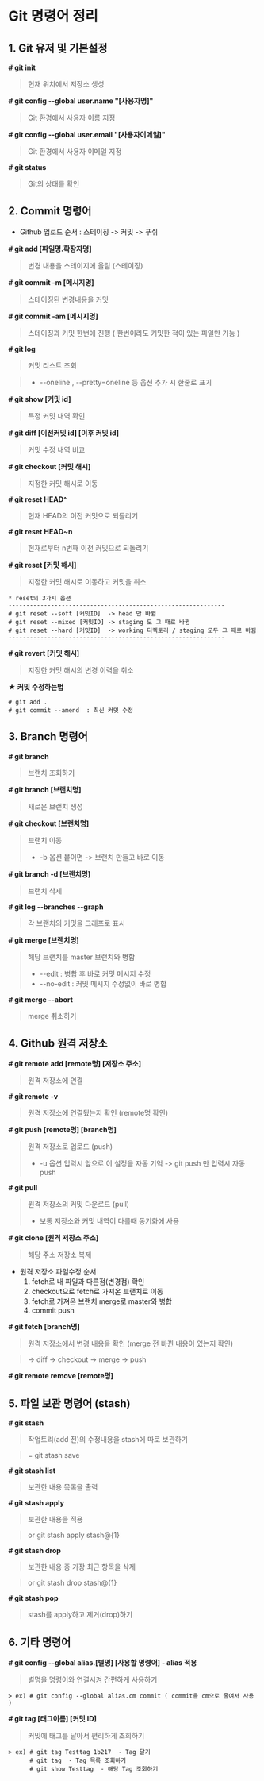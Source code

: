 # Git 명령어 정리

## 1. Git 유저 및 기본설정

**# git init**
> 현재 위치에서 저장소 생성

**# git config --global user.name "[사용자명]"**
> Git 환경에서 사용자 이름 지정

**# git config --global user.email "[사용자이메일]"**
> Git 환경에서 사용자 이메일 지정

**# git status**
> Git의 상태를 확인


## 2. Commit 명령어

* Github 업로드 순서 : 스테이징 -> 커밋 -> 푸쉬
  
**# git add [파일명.확장자명]**
> 변경 내용을 스테이지에 올림 (스테이징)

**# git commit -m [메시지명]**
> 스테이징된 변경내용을 커밋

**# git commit -am [메시지명]**
> 스테이징과 커밋 한번에 진행 ( 한번이라도 커밋한 적이 있는 파일만 가능 )

**# git log**
> 커밋 리스트 조회

> * --oneline , --pretty=oneline 등 옵션 추가 시 한줄로 표기

**# git show [커밋 id]**
> 특정 커밋 내역 확인

**# git diff [이전커밋 id] [이후 커밋 id]**
> 커밋 수정 내역 비교

**# git checkout [커밋 해시]**
> 지정한 커밋 해시로 이동

**# git reset HEAD^**
> 현재 HEAD의 이전 커밋으로 되돌리기

**# git reset HEAD~n**
> 현재로부터 n번째 이전 커밋으로 되돌리기

**# git reset [커밋 해시]**
> 지정한 커밋 해시로 이동하고 커밋을 취소


```
* reset의 3가지 옵션
-------------------------------------------------------------
# git reset --soft [커밋ID]  -> head 만 바뀜
# git reset --mixed [커밋ID] -> staging 도 그 때로 바뀜
# git reset --hard [커밋ID]  -> working 디렉토리 / staging 모두 그 때로 바뀜
-------------------------------------------------------------
```

**# git revert [커밋 해시]**
> 지정한 커밋 해시의 변경 이력을 취소

**★ 커밋 수정하는법**
```
# git add .
# git commit --amend  : 최신 커밋 수정
```

## 3. Branch 명령어

**# git branch**
> 브랜치 조회하기

**# git branch [브랜치명]**
> 새로운 브랜치 생성

**# git checkout [브랜치명]**
> 브랜치 이동
> - -b 옵션 붙이면 -> 브랜치 만들고 바로 이동

**# git branch -d [브랜치명]**
> 브랜치 삭제

**# git log --branches --graph**
> 각 브랜치의 커밋을 그래프로 표시

**# git merge [브랜치명]**
> 해당 브랜치를 master 브랜치와 병합
> - --edit : 병합 후 바로 커밋 메시지 수정
> - --no-edit : 커밋 메시지 수정없이 바로 병합

**# git merge --abort**
> merge 취소하기

## 4. Github 원격 저장소

**# git remote add [remote명] [저장소 주소]**
> 원격 저장소에 연결

**# git remote -v**
> 원격 저장소에 연결됬는지 확인 (remote명 확인)

**# git push [remote명] [branch명]**
> 원격 저장소로 업로드 (push)
> - -u 옵션 입력시 앞으로 이 설정을 자동 기억 -> git push 만 입력시 자동 push

**# git pull**
> 원격 저장소의 커밋 다운로드 (pull)
> - 보통 저장소와 커밋 내역이 다를때 동기화에 사용

**# git clone [원격 저장소 주소]**
> 해당 주소 저장소 복제

* 원격 저장소 파일수정 순서
  1. fetch로 내 파일과 다른점(변경점) 확인
  2. checkout으로 fetch로 가져온 브랜치로 이동 
  3. fetch로 가져온 브랜치 merge로 master와 병합 
  4. commit push

**# git fetch [branch명]**
> 원격 저장소에서 변경 내용을 확인 (merge 전 바뀐 내용이 있는지 확인)

> -> diff -> checkout -> merge -> push 

**# git remote remove [remote명]**

## 5. 파일 보관 명령어 (stash)

**# git stash**
> 작업트리(add 전)의 수정내용을 stash에 따로 보관하기

> = git stash save

**# git stash list**
> 보관한 내용 목록을 출력

**# git stash apply**
> 보관한 내용을 적용

> or git stash apply stash@{1}

**# git stash drop**
> 보관한 내용 중 가장 최근 항목을 삭제

> or git stash drop stash@{1}

**# git stash pop**
> stash를 apply하고 제거(drop)하기

## 6. 기타 명령어

**# git config --global alias.[별명] [사용할 명령어] - alias 적용**
> 별명을 명령어와 연결시켜 간편하게 사용하기
```
> ex) # git config --global alias.cm commit ( commit을 cm으로 줄여서 사용 )
```
**# git tag [태그이름] [커밋 ID]**
> 커밋에 태그를 달아서 편리하게 조회하기
```
> ex) # git tag Testtag 1b217  - Tag 달기
      # git tag  - Tag 목록 조회하기
      # git show Testtag  - 해당 Tag 조회하기
```


